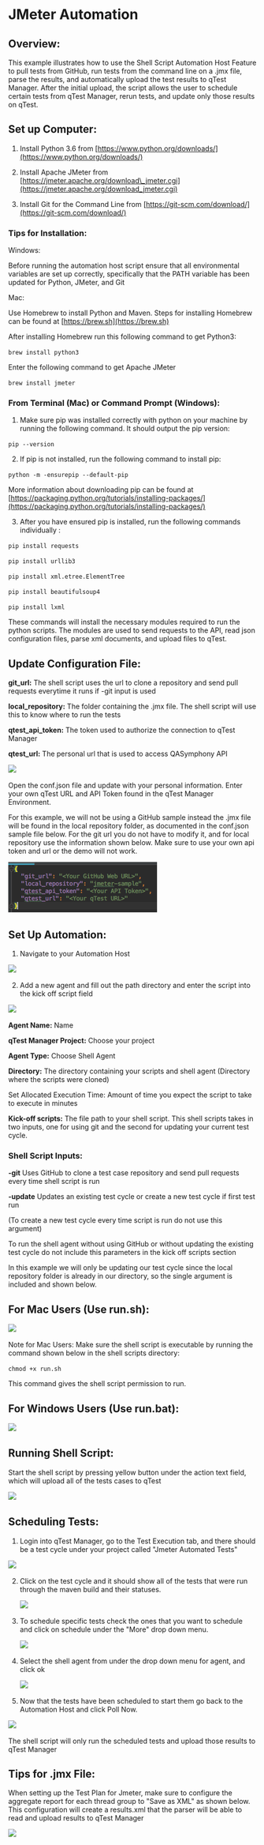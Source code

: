 # JMeter Automation

## Overview:

This example illustrates how to use the Shell Script Automation Host Feature to pull tests from GitHub, run tests from the command line on a .jmx file, parse the results, and automatically upload the test results to qTest Manager. After the initial upload, the script allows the user to schedule certain tests from qTest Manager, rerun tests, and update only those results on qTest.

## Set up Computer:

1) Install Python 3.6 from [https://www.python.org/downloads/](https://www.python.org/downloads/)

2) Install Apache JMeter from [https://jmeter.apache.org/download\_jmeter.cgi](https://jmeter.apache.org/download_jmeter.cgi)

3) Install Git for the Command Line from [https://git-scm.com/download/](https://git-scm.com/download/)

### Tips for Installation:

Windows:

Before running the automation host script ensure that all environmental variables are set up correctly, specifically that the PATH variable has been updated for Python, JMeter, and Git

Mac:

Use Homebrew to install Python and Maven. Steps for installing Homebrew can be found at [https://brew.sh](https://brew.sh)

After installing Homebrew run this following command to get Python3:

`brew install python3`

Enter the following command to get Apache JMeter

`brew install jmeter`

### From Terminal (Mac) or Command Prompt (Windows):

1. Make sure pip was installed correctly with python on your machine by running the following command. It should output the pip version:

 `pip --version`

2. If pip is not installed, run the following command to install pip:

 `python -m -ensurepip --default-pip`

More information about downloading pip can be found at [https://packaging.python.org/tutorials/installing-packages/](https://packaging.python.org/tutorials/installing-packages/)

3. After you have ensured pip is installed, run the following commands individually :

`pip install requests`

`pip install urllib3`

`pip install xml.etree.ElementTree`

`pip install beautifulsoup4`

`pip install lxml`

These commands will install the necessary modules required to run the python scripts. The modules are used to send requests to the API, read json configuration files, parse xml documents, and upload files to qTest.


## Update Configuration File:

**git\_url:** The shell script uses the url to clone a repository and send pull requests everytime it runs if -git input is used

**local\_repository:** The folder containing the .jmx file. The shell script will use this to know where to run the tests

**qtest\_api\_token:** The token used to authorize the connection to qTest Manager

**qtest\_url:** The personal url that is used to access QASymphony API

 ![](https://github.com/sanjayjohn/shell-agent-samples/tree/master/AutomationHostExamples/images/conf.png)

Open the conf.json file and update with your personal information. Enter your own qTest URL and API Token found in the qTest Manager Environment.

For this example, we will not be using a GitHub sample instead the .jmx file will be found in the local repository folder, as documented in the conf.json sample file below. For the git url you do not have to modify it, and for local repository use the information shown below. Make sure to use your own api token and url or the demo will not work.

![](../images/jmeterconf.png)

## Set Up Automation:

1. Navigate to your Automation Host

 ![](https://github.com/sanjayjohn/shell-agent-samples/tree/master/AutomationHostExamples/images/autohost.png)

2. Add a new agent and fill out the path directory and enter the script into the kick off script field

 ![](https://github.com/sanjayjohn/shell-agent-samples/tree/master/AutomationHostExamples/images/add.png)

**Agent Name:** Name

**qTest Manager Project:** Choose your project

**Agent Type:** Choose Shell Agent

**Directory:** The directory containing your scripts and shell agent (Directory where the scripts were cloned)

Set Allocated Execution Time: Amount of time you expect the script to take to execute in minutes

**Kick-off scripts:** The file path to your shell script. This shell scripts takes in two inputs, one for using git and the second for updating your current test cycle.

### Shell Script Inputs:

**-git**    Uses GitHub to clone a test case repository and send pull requests every time shell script is run

**-update** Updates an existing test cycle or create a new test cycle if first test run

(To create a new test cycle every time script is run do not use this argument)

To run the shell agent without using GitHub or without updating the existing test cycle do not include this parameters in the kick off scripts section



In this example we will only be updating our test cycle since the local repository folder is already in our directory, so the single argument is included and shown below.



## For Mac Users (Use run.sh):

  ![](https://github.com/sanjayjohn/shell-agent-samples/tree/master/AutomationHostExamples/images/jmeterhost.png)


Note for Mac Users: Make sure the shell script is executable by running the command shown below in the shell scripts directory:

`chmod +x run.sh`

This command gives the shell script permission to run.


## For Windows Users (Use run.bat):

   ![](https://github.com/sanjayjohn/shell-agent-samples/tree/master/AutomationHostExamples/images/windowhost.png)


## Running Shell Script:

Start the shell script by pressing yellow button under the action text field, which will upload all of the tests cases to qTest

   ![](https://github.com/sanjayjohn/shell-agent-samples/tree/master/AutomationHostExamples/images/runhost.png)


## Scheduling Tests:

1.  Login into qTest Manager, go to the Test Execution tab, and there should be a test cycle under your project called &quot;Jmeter Automated Tests&quot;

   ![](https://github.com/sanjayjohn/shell-agent-samples/tree/master/AutomationHostExamples/images/jmetercycle.png)


2. Click on the test cycle and it should show all of the tests that were run through the maven build and their statuses.

   ![](https://github.com/sanjayjohn/shell-agent-samples/tree/master/AutomationHostExamples/images/jmetertests.png)


3. To schedule specific tests check the ones that you want to schedule and click on schedule under the &quot;More&quot; drop down menu.

   ![](https://github.com/sanjayjohn/shell-agent-samples/tree/master/AutomationHostExamples/images/scheduletests.png)


4. Select the shell agent from under the drop down menu for agent, and click ok

   ![](https://github.com/sanjayjohn/shell-agent-samples/tree/master/AutomationHostExamples/images/chooseagent.png)


5. Now that the tests have been scheduled to start them go back to the Automation Host and click Poll Now.

  ![](https://github.com/sanjayjohn/shell-agent-samples/tree/master/AutomationHostExamples/images/pollnow.png)

 
The shell script will only run the scheduled tests and upload those results to qTest Manager

## Tips for .jmx File:

When setting up the Test Plan for Jmeter, make sure to configure the aggregate report for each thread group to &quot;Save as XML&quot; as shown below. This configuration will create a results.xml that the parser will be able to read and upload results to qTest Manager

![](https://github.com/sanjayjohn/shell-agent-samples/tree/master/AutomationHostExamples/images/jmeterreport.png)
 